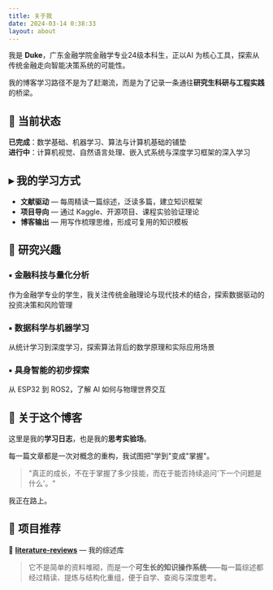 ```yaml
---
title: 关于我
date: 2024-03-14 0:38:33
layout: about
---
```


我是 **Duke**，广东金融学院金融学专业24级本科生，正以AI 为核心工具，探索从传统金融走向智能决策系统的可能性。

我的博客学习路径不是为了赶潮流，而是为了记录一条通往**研究生科研与工程实践**的桥梁。


## 🔶 当前状态

**已完成**：数学基础、机器学习、算法与计算机基础的铺垫  
**进行中**：计算机视觉、自然语言处理、嵌入式系统与深度学习框架的深入学习


## ▸ 我的学习方式

- **文献驱动** — 每周精读一篇综述，泛读多篇，建立知识框架
- **项目导向** — 通过 Kaggle、开源项目、课程实验验证理论
- **博客输出** — 用写作梳理思维，形成可复用的知识模板


## 🔬 研究兴趣

### ▪️ 金融科技与量化分析
作为金融学专业的学生，我关注传统金融理论与现代技术的结合，探索数据驱动的投资决策和风险管理

### ▪️ 数据科学与机器学习  
从统计学习到深度学习，探索算法背后的数学原理和实际应用场景

### ▪️ 具身智能的初步探索
从 ESP32 到 ROS2，了解 AI 如何与物理世界交互


## 📜 关于这个博客

这里是我的**学习日志**，也是我的**思考实验场**。

每一篇文章都是一次对概念的重构，我试图把"学到"变成"掌握"。

> "真正的成长，不在于掌握了多少技能，而在于能否持续追问'下一个问题是什么'。"

我正在路上。


## 📁 项目推荐

🌟 **[literature-reviews](https://github.com/DukeZhu513/literature-reviews)** — 我的综述库

> 它不是简单的资料堆砌，而是一个**可生长的知识操作系统**——每一篇综述都经过精读、提炼与结构化重组，便于自学、查阅与深度思考。
